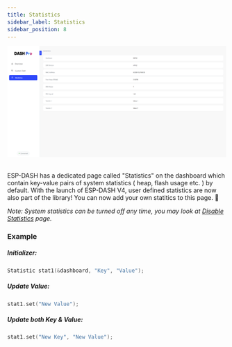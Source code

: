 ```yaml
---
title: Statistics
sidebar_label: Statistics
sidebar_position: 8
---
```


<img src="/img/v4/statistics.png" alt="Concept Diagram" width="940px" />

<br/>
<br/>

ESP-DASH has a dedicated page called "Statistics" on the dashboard which contain key-value pairs of system statistics ( heap, flash usage etc. ) by default. With the launch of ESP-DASH V4, user defined statistics are now also part of the library! You can now add your own statitics to this page. 🎉

*Note: System statistics can be turned off any time, you may look at [Disable Statistics](./features/disable-stats.md) page.*


### Example

##### Initializer:
```cpp
Statistic stat1(&dashboard, "Key", "Value");
```

##### Update Value:
```cpp
stat1.set("New Value");
```

##### Update both Key & Value:
```cpp
stat1.set("New Key", "New Value");
```
